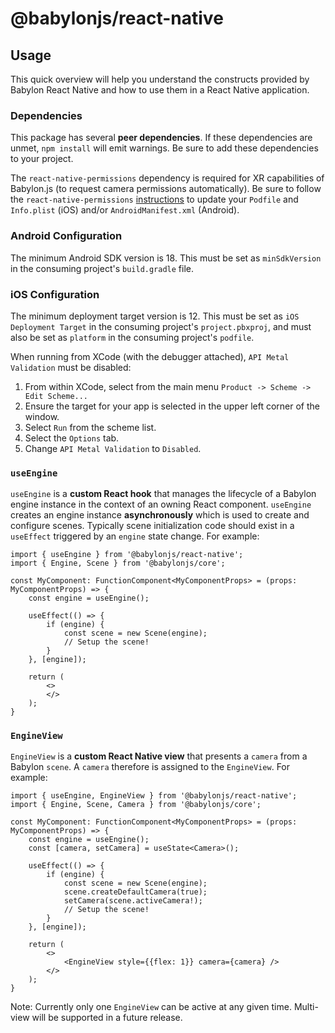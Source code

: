 # @babylonjs/react-native

## Usage

This quick overview will help you understand the constructs provided by Babylon React Native and how to use them in a React Native application.

### Dependencies

This package has several **peer dependencies**. If these dependencies are unmet, `npm install` will emit warnings. Be sure to add these dependencies to your project.

The `react-native-permissions` dependency is required for XR capabilities of Babylon.js (to request camera permissions automatically). Be sure to follow the `react-native-permissions` [instructions](https://github.com/react-native-community/react-native-permissions#setup) to update your `Podfile` and `Info.plist` (iOS) and/or `AndroidManifest.xml` (Android).

### Android Configuration

The minimum Android SDK version is 18. This must be set as `minSdkVersion` in the consuming project's `build.gradle` file.

### iOS Configuration

The minimum deployment target version is 12. This must be set as `iOS Deployment Target` in the consuming project's `project.pbxproj`, and must also be set as `platform` in the consuming project's `podfile`.

When running from XCode (with the debugger attached), `API Metal Validation` must be disabled:

1. From within XCode, select from the main menu `Product -> Scheme -> Edit Scheme...`
1. Ensure the target for your app is selected in the upper left corner of the window.
1. Select `Run` from the scheme list.
1. Select the `Options` tab.
1. Change `API Metal Validation` to `Disabled`.

### `useEngine`

`useEngine` is a **custom React hook** that manages the lifecycle of a Babylon engine instance in the context of an owning React component. `useEngine` creates an engine instance **asynchronously** which is used to create and configure scenes. Typically scene initialization code should exist in a `useEffect` triggered by an `engine` state change. For example:

```tsx
import { useEngine } from '@babylonjs/react-native';
import { Engine, Scene } from '@babylonjs/core';

const MyComponent: FunctionComponent<MyComponentProps> = (props: MyComponentProps) => {
    const engine = useEngine();

    useEffect(() => {
        if (engine) {
            const scene = new Scene(engine);
            // Setup the scene!
        }
    }, [engine]);

    return (
        <>
        </>
    );
}
```

### `EngineView`

`EngineView` is a **custom React Native view** that presents a `camera` from a Babylon `scene`. A `camera` therefore is assigned to the `EngineView`. For example:

```tsx
import { useEngine, EngineView } from '@babylonjs/react-native';
import { Engine, Scene, Camera } from '@babylonjs/core';

const MyComponent: FunctionComponent<MyComponentProps> = (props: MyComponentProps) => {
    const engine = useEngine();
    const [camera, setCamera] = useState<Camera>();

    useEffect(() => {
        if (engine) {
            const scene = new Scene(engine);
            scene.createDefaultCamera(true);
            setCamera(scene.activeCamera!);
            // Setup the scene!
        }
    }, [engine]);

    return (
        <>
            <EngineView style={{flex: 1}} camera={camera} />
        </>
    );
}
```

Note: Currently only one `EngineView` can be active at any given time. Multi-view will be supported in a future release.